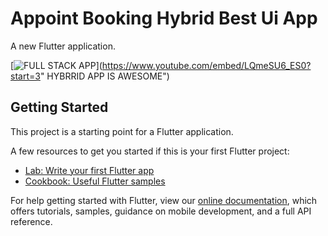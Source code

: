 # Appoint Booking Hybrid Best Ui App 

A new Flutter application.

[![FULL STACK APP ](https://img.youtube.com/vi/StTqXEQ2l-Y/0.jpg)](https://www.youtube.com/embed/LQmeSU6_ES0?start=3" HYBRRID APP IS AWESOME")



## Getting Started

This project is a starting point for a Flutter application.

A few resources to get you started if this is your first Flutter project:

- [Lab: Write your first Flutter app](https://flutter.dev/docs/get-started/codelab)
- [Cookbook: Useful Flutter samples](https://flutter.dev/docs/cookbook)

For help getting started with Flutter, view our
[online documentation](https://flutter.dev/docs), which offers tutorials,
samples, guidance on mobile development, and a full API reference.
